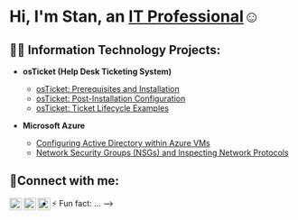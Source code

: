 <h1>Hi, I'm Stan, an <a href="https://linkedin.com/in/58Beans">IT Professional</a>☺</h1>

<h2>👨‍💻 Information Technology Projects:</h2>

- <b>osTicket (Help Desk Ticketing System)</b>
  
  - [osTicket: Prerequisites and Installation](https://github.com/58Beans/osticket-prereqs)
  - [osTicket: Post-Installation Configuration](https://github.com/58Beans/post-install-config)
  - [osTicket: Ticket Lifecycle Examples](https://github.com/58Beans/ticket-lifecycle)
- <b>Microsoft Azure</b>
  - [Configuring Active Directory within Azure VMs](https://github.com/58Beans/configure-ad)
  - [Network Security Groups (NSGs) and Inspecting Network Protocols](https://github.com/58Beans/azure-network-protocols)

<h2>🤳Connect with me:</h2>

[<img align="left" alt="Josh | Twitter" width="22px" src="https://cdn.jsdelivr.net/npm/simple-icons@v3/icons/twitter.svg" />][twitter]
[<img align="left" alt="Josh | LinkedIn" width="22px" src="https://cdn.jsdelivr.net/npm/simple-icons@v3/icons/linkedin.svg" />][linkedin]
[<img align="left" alt="Josh | Instagram" width="22px" src="https://cdn.jsdelivr.net/npm/simple-icons@v3/icons/instagram.svg" />][instagram]

[twitter]: https://twitter.com/Stan
[instagram]: https://www.instagram.com/Stan
[linkedin]: https://linkedin.com/in/Stan
- ⚡ Fun fact: ...
-->
